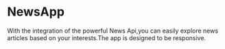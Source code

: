 # NewsApp
With the integration of the powerful News Api,you can easily explore news articles based on your interests.The app is designed to be responsive.
